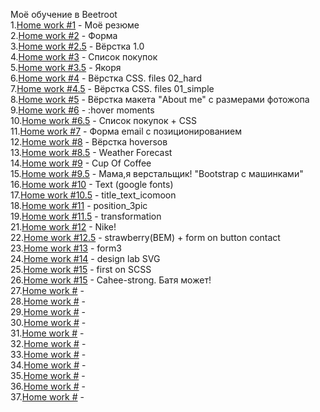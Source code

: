 Моё обучение в Beetroot
<br>
1.<a href="https://kazik-man.github.io/homework1/">Home work #1</a> - Моё резюме<br>
2.<a href="https://kazik-man.github.io/homework2/.">Home work #2</a> - Форма<br>
3.<a href="https://kazik-man.github.io/homework2.5/.">Home work #2.5</a> - Вёрстка 1.0<br>
4.<a href="https://kazik-man.github.io/homework3/.">Home work #3</a> - Список покупок<br>
5.<a href="https://kazik-man.github.io/homework3.5/.">Home work #3.5</a> - Якоря<br>
6.<a href="https://kazik-man.github.io/homework4/.">Home work #4</a> - Вёрстка CSS. files 02_hard<br>
7.<a href="https://kazik-man.github.io/homework4.5/.">Home work #4.5</a> - Вёрстка CSS. files 01_simple<br>
8.<a href="https://kazik-man.github.io/homework5/.">Home work #5</a> - Вёрстка макета "About me" с размерами фотожопа<br>
9.<a href="https://kazik-man.github.io/homework6/.">Home work #6</a> - :hover moments<br>
10.<a href="https://kazik-man.github.io/homework6.5/.">Home work #6.5</a> - Список покупок + CSS<br>
11.<a href="https://kazik-man.github.io/homework7/.">Home work #7</a> - Форма email с позиционированием<br>
12.<a href="https://kazik-man.github.io/homework8/.">Home work #8</a> - Вёрстка hoversов<br>
13.<a href="https://kazik-man.github.io/homework8.5/.">Home work #8.5</a> - Weather Forecast<br>
14.<a href="https://kazik-man.github.io/homework9/.">Home work #9</a> - Cup Of Coffee<br>
15.<a href="https://kazik-man.github.io/homework9.5/.">Home work #9.5</a> - Мама,я верстальщик! "Bootstrap с машинками"<br>
16.<a href="https://kazik-man.github.io/homework10/.">Home work #10</a> - Text (google fonts)<br>
17.<a href="https://kazik-man.github.io/homework10.5/.">Home work #10.5</a> - title_text_icomoon<br>
18.<a href="https://kazik-man.github.io/homework11/.">Home work #11</a> - position_3pic<br>
19.<a href="https://kazik-man.github.io/homework11.5/.">Home work #11.5</a> - transformation<br>
21.<a href="https://kazik-man.github.io/homework12/.">Home work #12</a> - Nike!<br>
22.<a href="https://kazik-man.github.io/homework12.5/.">Home work #12.5</a> - strawberry(BEM) + form on button contact<br>
23.<a href="https://kazik-man.github.io/homework13/.">Home work #13</a> - form3<br>
24.<a href="https://kazik-man.github.io/homework14/.">Home work #14</a> - design lab SVG<br>
25.<a href="https://kazik-man.github.io/homework15/.">Home work #15</a> - first on SCSS<br>
26.<a href="https://kazik-man.github.io/cahee-strong/.">Home work #15</a> - Cahee-strong. Батя может!<br>
27.<a href="">Home work #</a> - <br>
28.<a href="">Home work #</a> - <br>
29.<a href="">Home work #</a> - <br>
30.<a href="">Home work #</a> - <br>
31.<a href="">Home work #</a> - <br>
32.<a href="">Home work #</a> - <br>
33.<a href="">Home work #</a> - <br>
34.<a href="">Home work #</a> - <br>
35.<a href="">Home work #</a> - <br>
36.<a href="">Home work #</a> - <br>
37.<a href="">Home work #</a> - <br>
